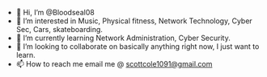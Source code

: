 - 👋 Hi, I’m @Bloodseal08
- 👀 I’m interested in Music, Physical fitness, Network Technology, Cyber Sec, Cars, skateboarding.
- 🌱 I’m currently learning Network Administration, Cyber Security.
- 💞️ I’m looking to collaborate on basically anything right now, I just want to learn.
- 📫 How to reach me email me @ scottcole1091@gmail.com

<!---
Bloodseal08/Bloodseal08 is a ✨ special ✨ repository because its `README.md` (this file) appears on your GitHub profile.
You can click the Preview link to take a look at your changes.
--->
